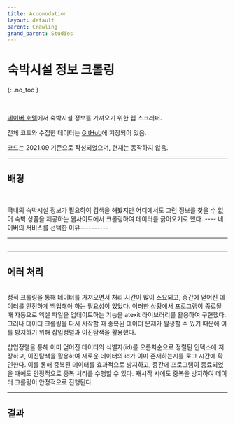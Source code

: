 ```yaml
---
title: Accomodation
layout: default
parent: Crawling
grand_parent: Studies
---
```


# 숙박시설 정보 크롤링
{: .no_toc }

<br/>

[네이버 호텔](https://hotels.naver.com/)에서 숙박시설 정보를 가져오기 위한 웹 스크래퍼.

전체 코드와 수집한 데이터는 [GitHub](https://github.com/Caphile/myTools/tree/main/crawling/accomodation)에 저장되어 있음.

코드는 2021.09 기준으로 작성되었으며, 현재는 동작하지 않음.

---

## 배경

<br/>

국내의 숙박시설 정보가 필요하여 검색을 해봤지만 어디에서도 그런 정보를 찾을 수 없어 숙박 상품을 제공하는 웹사이트에서 크롤링하여 데이터를 긁어오기로 했다. ---- 네이버의 서비스를 선택한 이유----------

---

## 




---

## 에러 처리

<br/>
정적 크롤링을 통해 데이터를 가져오면서 처리 시간이 많이 소요되고, 중간에 얻어진 데이터를 안전하게 백업해야 하는 필요성이 있었다. 이러한 상황에서 프로그램이 종료될 때 자동으로 엑셀 파일을 업데이트하는 기능을 atexit 라이브러리를 활용하여 구현했다. 그러나 데이터 크롤링을 다시 시작할 때 중복된 데이터 문제가 발생할 수 있기 때문에 이를 방지하기 위해 삽입정렬과 이진탐색을 활용했다.

삽입정렬을 통해 이미 얻어진 데이터의 식별자(id)를 오름차순으로 정렬된 인덱스에 저장하고, 이진탐색을 활용하여 새로운 데이터의 id가 이미 존재하는지를 로그 시간에 확인한다. 이를 통해 중복된 데이터를 효과적으로 방지하고, 중간에 프로그램이 종료되었을 때에도 안정적으로 중복 처리를 수행할 수 있다. 재시작 시에도 중복을 방지하여 데이터 크롤링이 안정적으로 진행된다.

---

## 결과